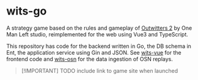 # wits-go 

A strategy game based on the rules and gameplay of [Outwitters 2](
  http://onemanleft.com/games/outwitters/)
by One Man Left studio, reimplemented for the web using Vue3 and TypeScript.

This repository has code for the backend written in Go, the DB schema in Ent,
the application service using Gin and JSON.  See [wits-vue](
  https://github.com/kevindamm/wits-vue) for the frontend code and [wits-osn](
  https://github.com/kevindamm/wits-osn) for the data ingestion of OSN replays.

> [!IMPORTANT] TODO
> include link to game site when launched
